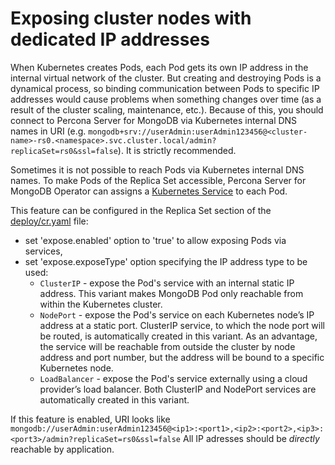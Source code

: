 Exposing cluster nodes with dedicated IP addresses
==============================================================

When Kubernetes creates Pods, each Pod gets its own IP address in the internal virtual network of the cluster. But creating and destroying Pods is a dynamical process, so binding communication between Pods to specific IP addresses would cause problems when something changes over time (as a result of the cluster scaling, maintenance, etc.). 
Because of this, you should connect to Percona Server for MongoDB via Kubernetes internal DNS names in URI (e.g. `mongodb+srv://userAdmin:userAdmin123456@<cluster-name>-rs0.<namespace>.svc.cluster.local/admin?replicaSet=rs0&ssl=false`). It is strictly recommended.

Sometimes it is not possible to reach Pods via Kubernetes internal DNS names.
To make Pods of the Replica Set accessible, Percona Server for MongoDB Operator can assigns a [Kubernetes Service](https://kubernetes.io/docs/concepts/services-networking/service/) to each Pod.

This feature can be configured in the Replica Set section of the [deploy/cr.yaml](https://github.com/percona/percona-server-mongodb-operator/blob/master/deploy/cr.yaml) file:

* set 'expose.enabled' option to 'true' to allow exposing Pods via services,
* set 'expose.exposeType' option specifying the IP address type to be used:
  * `ClusterIP` - expose the Pod's service with an internal static IP address. This variant makes MongoDB Pod only reachable from within the Kubernetes cluster.
  * `NodePort` - expose the Pod's service on each Kubernetes node’s IP address at a static port. ClusterIP service, to which the node port will be routed, is automatically created in this variant. As an advantage, the service will be reachable from outside the cluster by node address and port number, but the address will be bound to a specific Kubernetes node.
  * `LoadBalancer` - expose the Pod's service externally using a cloud provider’s load balancer. Both ClusterIP and NodePort services are automatically created in this variant. 

If this feature is enabled, URI looks like `mongodb://userAdmin:userAdmin123456@<ip1>:<port1>,<ip2>:<port2>,<ip3>:<port3>/admin?replicaSet=rs0&ssl=false`
All IP adresses should be *directly* reachable by application.
